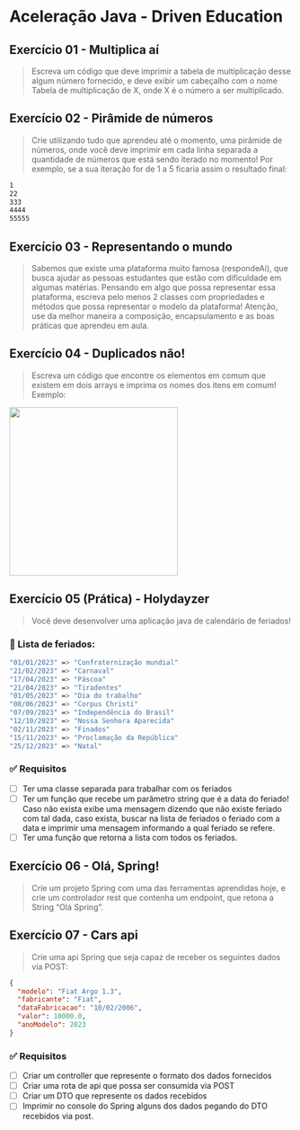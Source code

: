 # Aceleração Java - Driven Education

## Exercício 01 - Multiplica aí

> Escreva um código que deve imprimir a tabela de multiplicação desse algum número fornecido, e deve exibir um cabeçalho com o nome Tabela de multiplicação de X, onde X é o número a ser multiplicado.

## Exercício 02 - Pirâmide de números

> Crie utilizando tudo que aprendeu até o momento, uma pirâmide de números, onde você deve imprimir em cada linha separada a quantidade de números que está sendo iterado no momento! Por exemplo, se a sua iteração for de 1 a 5 ficaria assim o resultado final:

```bash
1
22
333
4444
55555
```

## Exercício 03 - Representando o mundo

> Sabemos que existe uma plataforma muito famosa (respondeAí), que busca ajudar as pessoas estudantes que estão com dificuldade em algumas matérias. Pensando em algo que possa representar essa plataforma, escreva pelo menos 2 classes com propriedades e métodos que possa representar o modelo da plataforma! Atenção, use da melhor maneira a composição, encapsulamento e as boas práticas que aprendeu em aula.

## Exercício 04 - Duplicados não!

> Escreva um código que encontre os elementos em comum que existem em dois arrays e imprima os nomes dos itens em comum! Exemplo:

<img width=300 src="https://bootcampra.notion.site/image/https%3A%2F%2Fs3-us-west-2.amazonaws.com%2Fsecure.notion-static.com%2F2bce4ba3-4daf-4583-a7a1-93f80708a434%2FScreenshot_2022-12-23_at_12.18.56.png?id=07f04068-b323-492b-adf6-dde8558c4415&table=block&spaceId=f797e032-5eb2-4c9d-beb7-cd7181e19e47&width=900&userId=&cache=v2"/>

## Exercício 05 (Prática) - Holydayzer

> Você deve desenvolver uma aplicação java de calendário de feriados!

### 📝 Lista de feriados:

```bash
"01/01/2023" => "Confraternização mundial"
"21/02/2023" => "Carnaval"
"17/04/2023" => "Páscoa"
"21/04/2023" => "Tiradentes"
"01/05/2023" => "Dia do trabalho"
"08/06/2023" => "Corpus Christi"
"07/09/2023" => "Independência do Brasil"
"12/10/2023" => "Nossa Senhora Aparecida"
"02/11/2023" => "Finados"
"15/11/2023" => "Proclamação da República"
"25/12/2023" => "Natal"
```

### ✅ Requisitos

- [ ] Ter uma classe separada para trabalhar com os feriados
- [ ] Ter um função que recebe um parâmetro string que é a data do feriado! Caso não exista exibe uma mensagem dizendo que não existe feriado com tal dada, caso exista, buscar na lista de feriados o feriado com a data e imprimir uma mensagem informando a qual feriado se refere.
- [ ] Ter uma função que retorna a lista com todos os feriados.

## Exercício 06 - Olá, Spring!

> Crie um projeto Spring com uma das ferramentas aprendidas hoje, e crie um controlador rest que contenha um endpoint, que retona a String “Olá Spring”.

## Exercício 07 - Cars api

> Crie uma api Spring que seja capaz de receber os seguintes dados via POST:

```json
{
  "modelo": "Fiat Argo 1.3",
  "fabricante": "Fiat",
  "dataFabricacao": "10/02/2006",
  "valor": 10000.0,
  "anoModelo": 2023
}
```

### ✅ Requisitos

- [ ] Criar um controller que represente o formato dos dados fornecidos
- [ ] Criar uma rota de api que possa ser consumida via POST
- [ ] Criar um DTO que represente os dados recebidos
- [ ] Imprimir no console do Spring alguns dos dados pegando do DTO recebidos via post.
